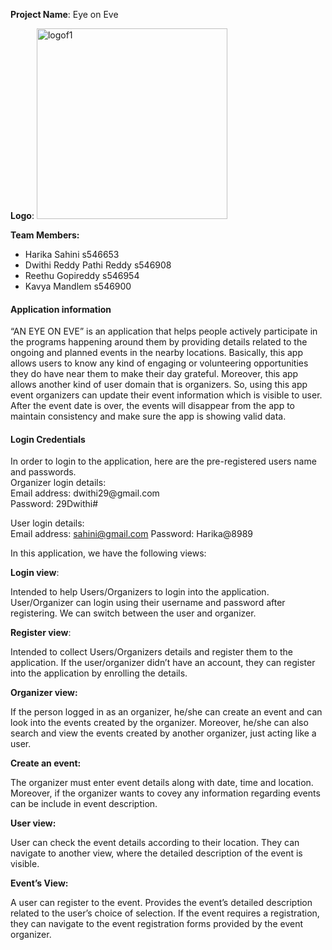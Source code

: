 <b>Project Name</b>: Eye on Eve

<b>Logo</b>: <img width="305" alt="logof1" src="https://user-images.githubusercontent.com/71969256/201582287-a7306bde-3bc1-4489-99fc-55fd3642f1ae.PNG">

<b>Team Members:</b>
- Harika Sahini s546653
- Dwithi Reddy Pathi Reddy s546908
- Reethu Gopireddy s546954
- Kavya Mandlem s546900

#### Application information

<p>“AN EYE ON EVE” is an application that helps people actively participate in the programs happening around them by providing details related to the ongoing and planned events in the nearby locations. Basically, this app allows users to know any kind of engaging or volunteering opportunities they do have near them to make their day grateful. Moreover, this app allows another kind of user domain that is organizers. So, using this app event organizers can update their event information which is visible to user. After the event date is over, the events will disappear from the app to maintain consistency and make sure the app is showing valid data.</p>

#### Login Credentials
<p>In order to login to the application, here are the pre-registered users name and passwords.<br>
Organizer login details:<br>
Email address: dwithi29@gmail.com<br>
Password: 29Dwithi#<br>

User login details:<br>
Email address: sahini@gmail.com
Password: Harika@8989 </p>

<p>In this application, we have the following views:</p>
  <p><b>Login view</b>:</p>
<p>Intended to help Users/Organizers to login into the application. User/Organizer can login using their username and password after registering. We can switch between the user and organizer.</p>
  <p><b>Register view</b>:</p>
<p>Intended to collect Users/Organizers details and register them to the application. If the user/organizer didn’t have an account, they can register into the application by enrolling the details.</p>
<p><b>Organizer view:</b></p>
<p>If the person logged in as an organizer, he/she can create an event and can look into the events created by the organizer. Moreover, he/she can also search and view the events created by another organizer, just acting like a user.</p>
<p><b>Create an event:</b></p>
<p>The organizer must enter event details along with date, time and location. Moreover, if the organizer wants to covey any information regarding events can be include in event description.</p>
<p><b>User view:</b></p>
<p>User can check the event details according to their location. They can navigate to another view, where the detailed description of the event is visible. </p>
<p><b>Event’s View:</b></p>
<p>A user can register to the event. Provides the event’s detailed description related to the user’s choice of selection. If the event requires a registration, they can navigate to the event registration forms provided by the event organizer.</p>
